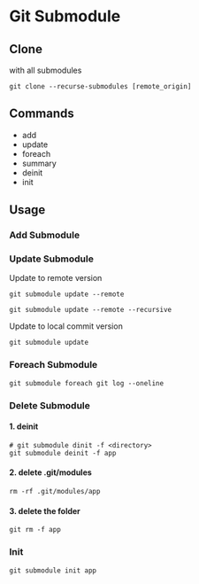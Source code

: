 # Git Submodule

## Clone

with all submodules

```shell
git clone --recurse-submodules [remote_origin]
```

## Commands

- add
- update
- foreach
- summary
- deinit
- init

## Usage

### Add Submodule

### Update Submodule

Update to remote version

```shell
git submodule update --remote
```

```shell
git submodule update --remote --recursive
```

Update to local commit version

```shell
git submodule update
```

### Foreach Submodule

```shell
git submodule foreach git log --oneline
```

### Delete Submodule

#### 1. deinit

```shell
# git submodule dinit -f <directory>
git submodule deinit -f app
```

#### 2. delete .git/modules

```shell
rm -rf .git/modules/app
```

#### 3. delete the folder

```shell
git rm -f app
```

### Init

```shell
git submodule init app
```
